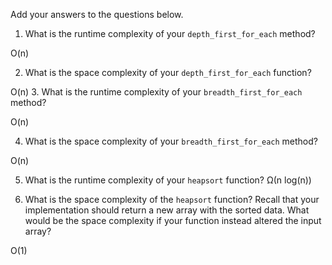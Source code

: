 Add your answers to the questions below.

1. What is the runtime complexity of your `depth_first_for_each` method?

O(n)

2. What is the space complexity of your `depth_first_for_each` function?

O(n)
3. What is the runtime complexity of your `breadth_first_for_each` method?

O(n)

4. What is the space complexity of your `breadth_first_for_each` method?

O(n)

5. What is the runtime complexity of your `heapsort` function?
Ω(n log(n))

6. What is the space complexity of the `heapsort` function? Recall that your implementation should return a new array with the sorted data. What would be the space complexity if your function instead altered the input array?

O(1)